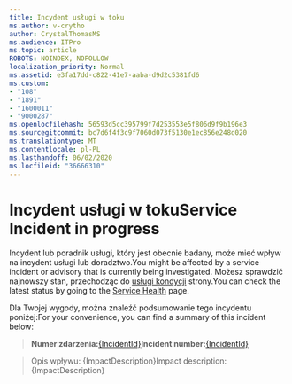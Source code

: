 ```yaml
---
title: Incydent usługi w toku
ms.author: v-crytho
author: CrystalThomasMS
ms.audience: ITPro
ms.topic: article
ROBOTS: NOINDEX, NOFOLLOW
localization_priority: Normal
ms.assetid: e3fa17dd-c822-41e7-aaba-d9d2c5381fd6
ms.custom:
- "108"
- "1891"
- "1600011"
- "9000287"
ms.openlocfilehash: 56593d5cc395799f7d253553e5f806d9f9b196e3
ms.sourcegitcommit: bc7d6f4f3c9f7060d073f5130e1ec856e248d020
ms.translationtype: MT
ms.contentlocale: pl-PL
ms.lasthandoff: 06/02/2020
ms.locfileid: "36666310"
---
```

# <a name="service-incident-in-progress"></a><span data-ttu-id="3d8d8-102">Incydent usługi w toku</span><span class="sxs-lookup"><span data-stu-id="3d8d8-102">Service Incident in progress</span></span>

<span data-ttu-id="3d8d8-103">Incydent lub poradnik usługi, który jest obecnie badany, może mieć wpływ na incydent usługi lub doradztwo.</span><span class="sxs-lookup"><span data-stu-id="3d8d8-103">You might be affected by a service incident or advisory that is currently being investigated.</span></span> <span data-ttu-id="3d8d8-104">Możesz sprawdzić najnowszy stan, przechodząc do [usługi kondycji](https://admin.microsoft.com/adminportal/home#/servicehealth) strony.</span><span class="sxs-lookup"><span data-stu-id="3d8d8-104">You can check the latest status by going to the [Service Health](https://admin.microsoft.com/adminportal/home#/servicehealth) page.</span></span>
  
<span data-ttu-id="3d8d8-105">Dla Twojej wygody, można znaleźć podsumowanie tego incydentu poniżej:</span><span class="sxs-lookup"><span data-stu-id="3d8d8-105">For your convenience, you can find a summary of this incident below:</span></span>
  
> <span data-ttu-id="3d8d8-106">**Numer zdarzenia:**[{IncidentId}](https://admin.microsoft.com/adminportal/home#/servicehealth)</span><span class="sxs-lookup"><span data-stu-id="3d8d8-106">**Incident number:**[{IncidentId}](https://admin.microsoft.com/adminportal/home#/servicehealth)</span></span>
    
> <span data-ttu-id="3d8d8-107">Opis wpływu: {ImpactDescription}</span><span class="sxs-lookup"><span data-stu-id="3d8d8-107">Impact description: {ImpactDescription}</span></span>

